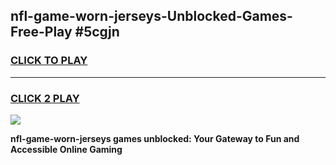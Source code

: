 
## nfl-game-worn-jerseys-Unblocked-Games-Free-Play #5cgjn
<h3>
<a href="https://us.freeplayer.one?title=nfl-game-worn-jerseys&ref=9M">CLICK TO PLAY</a></h3>
<hr>

<h3>
<a href="https://us.freeplayer.one?title=nfl-game-worn-jerseys&ref=9M">CLICK 2 PLAY</a>
  
</h3>

<a href="https://us.freeplayer.one?title=nfl-game-worn-jerseys&ref=9M"><img src="https://clearcache.store/games.png"></a>


**nfl-game-worn-jerseys games unblocked: Your Gateway to Fun and Accessible Online Gaming**
